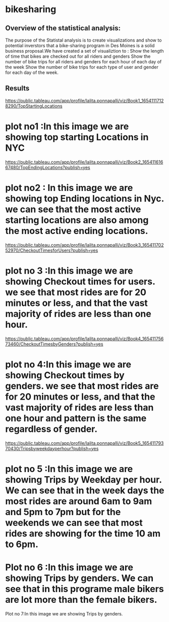 # bikesharing

## Overview of the statistical analysis:
The purpose of the Statistal analysis is to create visualizations and show to potential inverstors that a bike-sharing program in Des Moines is a solid business proposal.We have created a set of visualiztion to :
Show the length of time that bikes are checked out for all riders and genders
Show the number of bike trips for all riders and genders for each hour of each day of the week
Show the number of bike trips for each type of user and gender for each day of the week.

## Results
https://public.tableau.com/app/profile/lalita.ponnapalli/viz/Book1_16541117128290/TopStartingLocations
# plot no1 :In this image we are showing top starting Locations in NYC


https://public.tableau.com/app/profile/lalita.ponnapalli/viz/Book2_16541161667480/TopEndingLocations?publish=yes
# plot no2 : In this image we are showing top Ending locations in Nyc. we can see that the most active starting locations are also among the most active ending locations.
https://public.tableau.com/app/profile/lalita.ponnapalli/viz/Book3_16541170252970/CheckoutTimesforUsers?publish=yes
# plot no 3 :In this image we are showing Checkout times for users. we see that most rides are for 20 minutes or less, and that the vast majority of rides are less than one hour.
https://public.tableau.com/app/profile/lalita.ponnapalli/viz/Book4_16541175673460/CheckoutTimesbyGenders?publish=yes
# plot no 4:In this image we are showing Checkout times by genders. we see that most rides are for 20 minutes or less, and that the vast majority of rides are less than one hour and pattern is the same regardless of gender.
https://public.tableau.com/app/profile/lalita.ponnapalli/viz/Book5_16541179370430/Tripsbyweekdayperhour?publish=yes
# plot no 5 :In this image we are showing Trips by Weekday per hour. We can see that in the week days the most rides are around 6am to 9am and 5pm to 7pm but for the weekends we can see that most rides are showing for the time 10 am to 6pm.

# Plot no 6 :In this image we are showing Trips by genders. We can see that in this programe male bikers are lot more than the female bikers.


Plot no 7:In this image we are showing Trips by genders.
